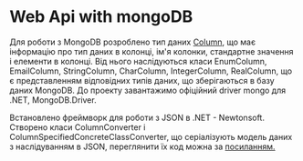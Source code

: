 # Web Api with mongoDB

Для роботи з MongoDB розроблено тип даних [Column](https://github.com/Forgefill/TTP-41_IT_Course_Project/tree/master/MongoWebApi/Models), що має інформацію про тип даних в колонці, ім'я колонки, стандартне значення і елементи в колонці. Від нього наслідуються класи EnumColumn, EmailColumn, StringColumn, CharColumn, IntegerColumn, RealColumn, що є представленням відповідних типів даних, що зберігаються в базу даних MongoDB. До проекту завантажимо офіційний driver mongo для .NET, MongoDB.Driver. 
  
Встановлено фреймворк для роботи з JSON в .NET - Newtonsoft. Створено класи ColumnConverter i ColumnSpecifiedConcreteClassConverter, що серіалізують модель даних з наслідуванням в JSON, переглянити їх код можна за [посиланням.](https://github.com/Forgefill/TTP-41_IT_Course_Project/tree/master/MongoWebApi/JsonHelpers)
